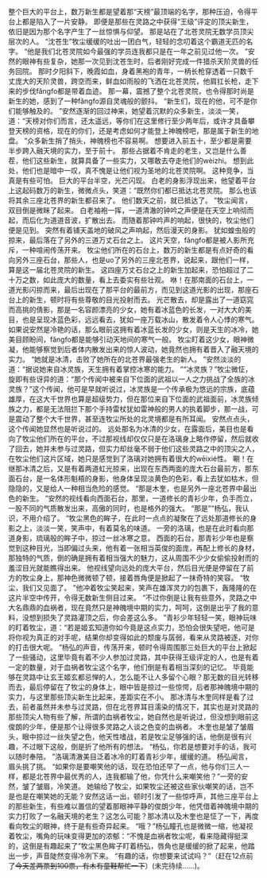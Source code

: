 整个巨大的平台上，数万新生都是望着那“天榜”最顶端的名字，那种压迫，令得平台上都是陷入了一片安静。
即便是那些在灵路之中获得“王级”评定的顶尖新生，依旧是因为那个名字产生了一丝惊惧与仰望。
那是站在了北苍灵院无数学员顶尖层次的人。
“沈苍生”牧尘缓缓的吐出一团白气，轻轻的念叨着这个霸道无匹的名字。
“他是我们北苍灵院如今最强的学员连我都只是在一年之前见过他一次。
”安然的眼神有些复杂，她那一次见到沈苍生时，后者刚好完成一件猎杀天阶灵兽的任务回院。
那时夕阳斜下，晚霞如血，身着黑袍的青年，一柄长枪穿透着一只数千丈庞大的天阶灵兽，跨空而来，鲜血如雨般的飞洒在北苍灵院，他肩扛长枪，走下来的步伐fǎngfo都是带着血迹。
那一幕，震撼了整个北苍灵院，也令得那时尚是新生的她，感到了一种fǎngfo源自灵魂般的颤抖。
“新生们，现在的他，可不是你们能够触及的。
”安然逐渐的回过神来，她望着沉默的众多新生，淡淡一笑，道：“天榜对你们而言，还太遥远，等你们在这里修行至少两年后，或许才具备攀登天榜的资格，现在的你们，还是考虑如何才能登上神魄榜吧，那是属于新生的地盘。
”众多新生捎了捎头，神魄榜也不容易啊。
想要进入前五十，至少都是需要半步跨入融天境的实力，至于前十。
那些占据着不肯走的老生，又岂是什么善茬，他们这些新生，就算具备了一些实力，又哪敢去夺走他们的wèizhi。
想到此处，他们也是暗中一叹，真不愧是让他们视为圣地的北苍灵院啊。
这种竞争，当真是有些可怕。
巨大的平台半空，光芒闪现。
白老的身影浮现出来，他望着平台上这起码数万的新生，微微点头，笑道：“既然你们都已抵达北苍灵院。
那么也该将其余三座北苍界的新生都召来了。
他们数天之前，就已抵达了。
”牧尘闻言，双目倒是微眯了起来。
白老袖袍一挥，一道清澈的钟吟之声便是在天空上响彻而起，而后化为道道音波，扩散出去。
而随着那钟吟声的响起，很快的，牧尘他们便是见到。
突然有着铺天盖地的破风之声响起，然后漫天的身影。
犹如蝗虫般的掠来，最后落在了另外的三道万丈石台之上。
这片天空，fǎngfo都是被人影所充斥，一种喧闹传荡开来。
牧尘他们所在的石台上，数万的新生都是有点好奇的看向另外三座石台，那些人，也是uo了另外的三座北苍界，说起来，跟他们一样，算是这一届北苍灵院的新生。
这四座万丈石台之上的新生加起来，恐怕超过了二十万之数，如此庞大的数量，看上去委实有些壮观。
咻！在那南面的石台上，一道光影闪掠而来，最后出现在了那平台的最前方，而见到这道光影的出现，那座石台上的新生，顿时将有些尊敬的目光投射而去。
光芒散去，却是露出了一道窈窕而高挑的倩影，那是一名容颜漂亮的少女，她有着冰蓝色的长发，一对大大的美目，也是呈现冰蓝色彩，远远看去，犹如一座万载冰山，散发着令人心悸的寒气。
如果说安然是冷艳的话，那么眼前这拥有着冰蓝长发的少女，则是天生的冰冷，她美目顾盼间，fǎngfo都是能够引动天地间的寒气一般。
牧尘盯着这少女，眼神微凝，他能够察觉到后者体内散发出来的惊人波动，她竟然也拥有着晋入了融天境的实力。
“她就是冰清，击败了她所在的北苍界最强老生的新人。
”安然淡淡的道：“据说她来自冰灵族，天生拥有着掌控冰寒的能力。
”“冰灵族？”牧尘微怔，旋即有些讶异的道：“那个传闻中被来自下位面的武祖以一人之力挑战了全族的冰灵族？”这个传闻，他可是早就听说过，冰灵族是一个传承极为悠远的宗族，底蕴雄厚，在这大千世界也算是超级势力，但在那位来自下位面的武祖面前，冰灵族倾族之力，都是无法阻拦下那个手持雷杖犹如雷神般的男人的执着脚步，那一战，可是震动了整个大千世界，甚至连牧尘所处的北灵境都是有所耳闻。
安然点点头，这个传闻她显然也是听说过的。
远处那名为冰清的少女，在露面后，美目也是看向了牧尘他们所在的平台，不过那视线却仅仅只是在洛璃身上略作停留，然后就收了回去，她并未参与过灵路，但实力却丝毫不弱于他们这些灵路之中的顶尖之人，在牧尘他们这片区域，她只是感觉到了洛璃对她拥有着很大的wēixié性。
唰！在继那冰清之后，又是有着两道虹光掠来，出现在东西两面的庞大石台最前方，那东面石台，是一名体形魁梧的身影，他身体呈现淡黄色的色彩，看上去犹如枯木，但隐隐的，又是给人一种相当危险的感觉。
“那是木奎，也是另外一座北苍界中最出色的新生。
”安然的视线看向西面石台，那里，一道修长的青衫少年，负手而立，一股不同的气质散发出来，高傲的同时，也是格外的强大。
“那是”“杨弘，我认识，不用介绍了。
”牧尘黑色的眸子，在此时一点点的凝聚在了远处那道修长的身影之上，淡淡一笑，笑声中，有着莫名的味道。
一旁的洛璃，也是在此时看向那道身影，琉璃般的眸子中，掠过一丝冰寒之意。
西面的石台，那青衫少年也是察觉到这种目光，当即偏过头来，他有着一张相当英俊的面庞，再配上修长的身材，那独特的气质，倒的确是拥有着相当强大的魅力，这从周围不少少女偷偷投射而的羞涩目光就能瞧得出来。
他视线望向远处的庞大平台，然后目光便是停留在了前方的牧尘身上，那神色微微顿了顿，接着唇角便是掀起了一抹奇特的笑容。
“牧尘，我们又见面了。
”他冲着牧尘笑起来，笑声在雄浑灵力的包裹下，轰隆隆的在这片半空中传开，令得无数新生侧目过来。
“不过你倒是让我有些意外，灵路之中大名鼎鼎的血祸者，现在竟然只是神魄境中期的实力，呵呵，这倒是出乎了我的意料，没想到损失了灵路灌顶之后，你会差这么多。
”青衫少年轻轻一笑，眼神玩味的盯着牧尘，道：“若是姬玄知道你如今竟是这点实力，恐怕会很失望吧，他可是将你视为真正的对手呢，结果你却变得如此的颓废与孱弱，看来从灵路被逐，对你的打击很大呢。
”杨弘的声音，传荡开来，顿时令得周围那三处巨大的平台上掀起了一些骚动，这里毕竟有着不少人参加过灵路，其中获得王级评定的人，也是有着一定的数量，对于血祸者牧尘这个名字，他们倒是有着相当深刻的记忆。
毕竟能够在灵路中让玄王姬玄都忌惮的人，怎么能不让人多留个心眼？那无数的目光转移而去，最后停留在了牧尘的身体上，眼中皆是掠过一些惊愕，后者那神魄境中期的实力，与这里那些顶尖新生比起来，差距实在不小。
那冰清与木奎同样是看了过去，前者虽然并未参与过灵路，但在北苍界耳目濡染的情况下，其实也是对灵路的那些顶尖人物有些了解，所谓的血祸者牧尘，她自然也是听说过，但没想到眼前这俊朗的少年，便是那个让得很多灵路之人谈之色变的血祸者。
木奎也是皱了皱眉头，眼中掠过一丝失望之色，他天性嗜战，若是牧尘足够强的话，他倒是很有兴趣，不过眼下这般，倒是折了他所有的想法。
“杨弘，你若是想要对手的话，我可以随时奉陪。
”洛璃清澈美目泛着冰冷的盯着青衫少年，缓缓的道。
杨弘闻言，眉头挑了挑。
“如果你是要嘲笑他的话，现在恐怕还早了一点，他与你们三人一样，都是北苍界中最优秀的人，连我都输了他，你凭什么来嘲笑他？”一旁的安然，皱了皱眉，冷笑道。
她输给了牧尘，如果牧尘还被这些家伙嘲笑的话，岂不是也是在嘲笑她的无能？安然这话一出，顿时引发了一些惊呼声，其他三座平台上的那些新生，有些难以置信的望着那眼神平静的俊朗少年，他凭借着神魄境中期的实力打败了一名融天境的老生？这怎么可能？那冰清以及木奎也是怔了一下，再度看向牧尘的眼神，终于是有些奇异起来。
“哦？”杨弘瞳孔也是微微一缩，他凝视着牧尘，嘴角的玩味变得更加的浓郁：“不愧是血祸者牧尘呢，看来隐藏得挺深的，这倒是有趣起来了”牧尘黑色眸子盯着杨弘，唇角也是缓缓的掀了起来，他踏出一步，声音陡然变得冷冽下来。
“有趣的话，你想要来试试吗？”（赶在12点前了~~今天差两票到100票，有木有童鞋帮忙一下~~）(未完待续……)。
